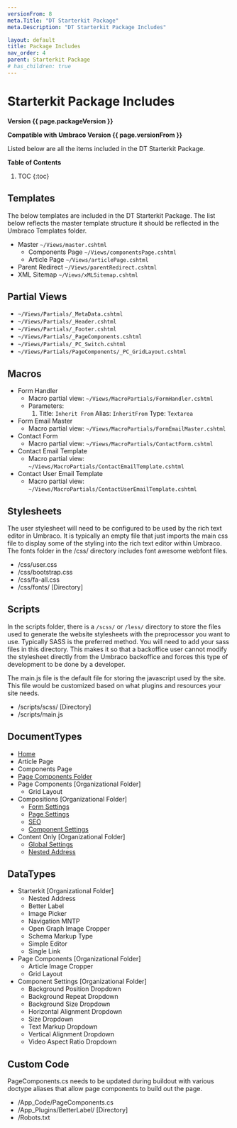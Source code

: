 ```yaml
---
versionFrom: 8
meta.Title: "DT Starterkit Package"
meta.Description: "DT Starterkit Package Includes"

layout: default
title: Package Includes
nav_order: 4
parent: Starterkit Package
# has_children: true
---
```


# Starterkit Package Includes

**Version {{ page.packageVersion }}**

**Compatible with Umbraco Version {{ page.versionFrom }}**

Listed below are all the items included in the DT Starterkit Package.

**Table of Contents**
1. TOC
{:toc}

## Templates

The below templates are included in the DT Starterkit Package. The list below reflects the master template structure it should be reflected in the Umbraco Templates folder.

- Master `~/Views/master.cshtml`
  - Components Page `~/Views/componentsPage.cshtml`
  - Article Page `~/Views/articlePage.cshtml`
- Parent Redirect `~/Views/parentRedirect.cshtml`
- XML Sitemap `~/Views/xMLSitemap.cshtml`

## Partial Views

- `~/Views/Partials/_MetaData.cshtml`
- `~/Views/Partials/_Header.cshtml`
- `~/Views/Partials/_Footer.cshtml`
- `~/Views/Partials/_PageComponents.cshtml`
- `~/Views/Partials/_PC_Switch.cshtml`
- `~/Views/Partials/PageComponents/_PC_GridLayout.cshtml`

## Macros

- Form Handler
  - Macro partial view: `~/Views/MacroPartials/FormHandler.cshtml`
  - Parameters: 
    1. Title: `Inherit From` Alias: `InheritFrom` Type: `Textarea`
- Form Email Master
  - Macro partial view: `~/Views/MacroPartials/FormEmailMaster.cshtml`
- Contact Form
  - Macro partial view: `~/Views/MacroPartials/ContactForm.cshtml`
- Contact Email Template
  - Macro partial view: `~/Views/MacroPartials/ContactEmailTemplate.cshtml`
- Contact User Email Template
  - Macro partial view: `~/Views/MacroPartials/ContactUserEmailTemplate.cshtml`


## Stylesheets

The user stylesheet will need to be configured to be used by the rich text editor in Umbraco. It is typically an empty file that just imports the main css file to display some of the styling into the rich text editor within Umbraco. The fonts folder in the /css/ directory includes font awesome webfont files. 

- /css/user.css
- /css/bootstrap.css
- /css/fa-all.css
- /css/fonts/ [Directory]

## Scripts

In the scripts folder, there is a `/scss/` or `/less/` directory to store the files used to generate the website stylesheets with the preprocessor you want to use. Typically SASS is the preferred method. You will need to add your sass files in this directory. This makes it so that a backoffice user cannot modify the stylesheet directly from the Umbraco backoffice and forces this type of development to be done by a developer. 

The main.js file is the default file for storing the javascript used by the site. This file would be customized based on what plugins and resources your site needs.

- /scripts/scss/ [Directory]
- /scripts/main.js

## DocumentTypes

- [Home](Doctype-Home-Schema.md)
- Article Page
- Components Page
- [Page Components Folder](Doctype-Page-Comp-Schema.md)
- Page Components [Organizational Folder]
  - Grid Layout
- Compositions [Organizational Folder]
  - [Form Settings](Doctype-Form-Settings-Schema.md)
  - [Page Settings](Doctype-Page-Settings-Schema.md)
  - [SEO](Doctype-SEO-Schema.md)
  - [Component Settings](Doctype-Comp-Settings-Schema.md)
- Content Only [Organizational Folder]
  - [Global Settings](Doctype-Global-Settings-Schema.md)
  - [Nested Address](Doctype-Nested-Address-Schema.md)

## DataTypes

- Starterkit [Organizational Folder]
  - Nested Address
  - Better Label
  - Image Picker
  - Navigation MNTP
  - Open Graph Image Cropper
  - Schema Markup Type
  - Simple Editor
  - Single Link
- Page Components [Organizational Folder]
  - Article Image Cropper
  - Grid Layout
- Component Settings [Organizational Folder]
  - Background Position Dropdown
  - Background Repeat Dropdown
  - Background Size Dropdown
  - Horizontal Alignment Dropdown
  - Size Dropdown
  - Text Markup Dropdown
  - Vertical Alignment Dropdown
  - Video Aspect Ratio Dropdown

## Custom Code

PageComponents.cs needs to be updated during buildout with various doctype aliases that allow page components to build out the page.

- /App_Code/PageComponents.cs
- /App_Plugins/BetterLabel/ [Directory]
- /Robots.txt